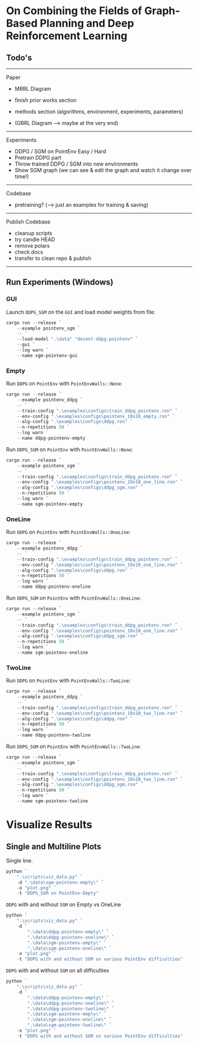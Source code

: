 # On Combining the Fields of Graph-Based Planning and Deep Reinforcement Learning

## Todo's

---

Paper

- MBRL Diagram
- finish prior works section
- methods section (algorithms, environment, experiments, parameters)

- (GBRL Diagram --> maybe at the very end)

---

Experiments

- DDPG / SGM on PointEnv Easy / Hard
- Pretrain DDPG part
- Throw trained DDPG / SGM into new environments
- Show SGM graph (we can see & edit the graph and watch it change over time!)

---

Codebase

- pretraining? (--> just an examples for training & saving)

---

Publish Codebase

- cleanup scripts
- try candle HEAD
- remove polars
- check docs
- transfer to clean repo & publish

---

## Run Experiments (Windows)

### GUI

Launch `DDPG_SGM` on the `GUI` and load model weights from file:

```powershell
cargo run --release `
    --example pointenv_sgm `
    -- `
    --load-model ".\data" "decent-ddpg-pointenv" `
    --gui `
    --log warn `
    --name sgm-pointenv-gui
```



### Empty

Run `DDPG` on `PointEnv` with `PointEnvWalls::None`:

```powershell
cargo run --release `
    --example pointenv_ddpg `
    -- `
    --train-config ".\examples\configs\train_ddpg_pointenv.ron" `
    --env-config ".\examples\configs\pointenv_10x10_empty.ron" `
    --alg-config ".\examples\configs\ddpg.ron" `
    --n-repetitions 50 `
    --log warn `
    --name ddpg-pointenv-empty
```

Run `DDPG_SGM` on `PointEnv` with `PointEnvWalls::None`:

```powershell
cargo run --release `
    --example pointenv_sgm `
    -- `
    --train-config ".\examples\configs\train_ddpg_pointenv.ron" `
    --env-config ".\examples\configs\pointenv_10x10_one_line.ron" `
    --alg-config ".\examples\configs\ddpg_sgm.ron" `
    --n-repetitions 50 `
    --log warn `
    --name sgm-pointenv-empty
```


### OneLine

Run `DDPG` on `PointEnv` with `PointEnvWalls::OneLine`:

```powershell
cargo run --release `
    --example pointenv_ddpg `
    -- `
    --train-config ".\examples\configs\train_ddpg_pointenv.ron" `
    --env-config ".\examples\configs\pointenv_10x10_one_line.ron" `
    --alg-config ".\examples\configs\ddpg.ron" `
    --n-repetitions 50 `
    --log warn `
    --name ddpg-pointenv-oneline
```

Run `DDPG_SGM` on `PointEnv` with `PointEnvWalls::OneLine`:

```powershell
cargo run --release `
    --example pointenv_sgm `
    -- `
    --train-config ".\examples\configs\train_ddpg_pointenv.ron" `
    --env-config ".\examples\configs\pointenv_10x10_one_line.ron" `
    --alg-config ".\examples\configs\ddpg_sgm.ron" `
    --n-repetitions 50 `
    --log warn `
    --name sgm-pointenv-oneline
```


### TwoLine

Run `DDPG` on `PointEnv` with `PointEnvWalls::TwoLine`:

```powershell
cargo run --release `
    --example pointenv_ddpg `
    -- `
    --train-config ".\examples\configs\train_ddpg_pointenv.ron" `
    --env-config ".\examples\configs\pointenv_10x10_two_line.ron" `
    --alg-config ".\examples\configs\ddpg.ron" `
    --n-repetitions 50 `
    --log warn `
    --name ddpg-pointenv-twoline
```

Run `DDPG_SGM` on `PointEnv` with `PointEnvWalls::TwoLine`:

```powershell
cargo run --release `
    --example pointenv_sgm `
    -- `
    --train-config ".\examples\configs\train_ddpg_pointenv.ron" `
    --env-config ".\examples\configs\pointenv_10x10_two_line.ron" `
    --alg-config ".\examples\configs\ddpg_sgm.ron" `
    --n-repetitions 50 `
    --log warn `
    --name sgm-pointenv-twoline
```

# Visualize Results

## Single and Multiline Plots

Single line.

```powershell
python `
    ".\scripts\viz_data.py" `
    -d ".\data\sgm-pointenv-empty\" `
    -o "plot.png" `
    -t "DDPG_SGM on PointEnv-Empty"
```

`DDPG` with and without `SGM` on Empty vs OneLine

```powershell
python `
    ".\scripts\viz_data.py" `
    -d `
        ".\data\ddpg-pointenv-empty\" `
        ".\data\ddpg-pointenv-oneline\" `
        ".\data\sgm-pointenv-empty\" `
        ".\data\sgm-pointenv-oneline\" `
    -o "plot.png" `
    -t "DDPG with and without SGM on various PointEnv difficulties"
```

`DDPG` with and without `SGM` on all difficulties

```powershell
python `
    ".\scripts\viz_data.py" `
    -d `
        ".\data\ddpg-pointenv-empty\" `
        ".\data\ddpg-pointenv-oneline\" `
        ".\data\ddpg-pointenv-twoline\" `
        ".\data\sgm-pointenv-empty\" `
        ".\data\sgm-pointenv-oneline\" `
        ".\data\sgm-pointenv-twoline\" `
    -o "plot.png" `
    -t "DDPG with and without SGM on various PointEnv difficulties"
```